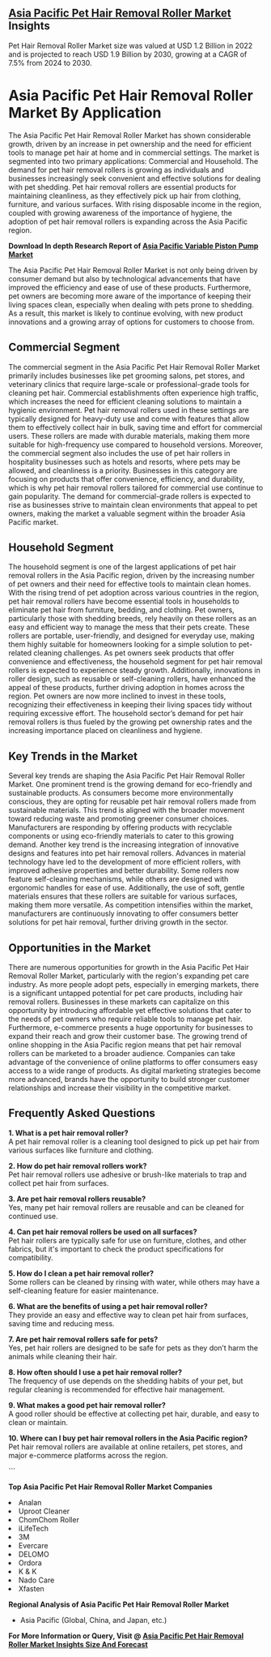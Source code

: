 <h2><a href="https://www.verifiedmarketreports.com/download-sample/?rid=370334&amp;utm_source=Github-Feb&amp;utm_medium=225" target="_blank">Asia Pacific Pet Hair Removal Roller Market</a> Insights</h2><p>Pet Hair Removal Roller Market size was valued at USD 1.2 Billion in 2022 and is projected to reach USD 1.9 Billion by 2030, growing at a CAGR of 7.5% from 2024 to 2030.</p><p><h1>Asia Pacific Pet Hair Removal Roller Market By Application</h1> <p>The Asia Pacific Pet Hair Removal Roller Market has shown considerable growth, driven by an increase in pet ownership and the need for efficient tools to manage pet hair at home and in commercial settings. The market is segmented into two primary applications: Commercial and Household. The demand for pet hair removal rollers is growing as individuals and businesses increasingly seek convenient and effective solutions for dealing with pet shedding. Pet hair removal rollers are essential products for maintaining cleanliness, as they effectively pick up hair from clothing, furniture, and various surfaces. With rising disposable income in the region, coupled with growing awareness of the importance of hygiene, the adoption of pet hair removal rollers is expanding across the Asia Pacific region. <p><strong>Download In depth Research Report of <a href="https://www.verifiedmarketreports.com/download-sample/?rid=236118&amp;utm_source=Pulse-Dec&amp;utm_medium=225" target="_blank">Asia Pacific Variable Piston Pump Market</a></strong></p> The Asia Pacific Pet Hair Removal Roller Market is not only being driven by consumer demand but also by technological advancements that have improved the efficiency and ease of use of these products. Furthermore, pet owners are becoming more aware of the importance of keeping their living spaces clean, especially when dealing with pets prone to shedding. As a result, this market is likely to continue evolving, with new product innovations and a growing array of options for customers to choose from.</p> <h2>Commercial Segment</h2> <p>The commercial segment in the Asia Pacific Pet Hair Removal Roller Market primarily includes businesses like pet grooming salons, pet stores, and veterinary clinics that require large-scale or professional-grade tools for cleaning pet hair. Commercial establishments often experience high traffic, which increases the need for efficient cleaning solutions to maintain a hygienic environment. Pet hair removal rollers used in these settings are typically designed for heavy-duty use and come with features that allow them to effectively collect hair in bulk, saving time and effort for commercial users. These rollers are made with durable materials, making them more suitable for high-frequency use compared to household versions. Moreover, the commercial segment also includes the use of pet hair rollers in hospitality businesses such as hotels and resorts, where pets may be allowed, and cleanliness is a priority. Businesses in this category are focusing on products that offer convenience, efficiency, and durability, which is why pet hair removal rollers tailored for commercial use continue to gain popularity. The demand for commercial-grade rollers is expected to rise as businesses strive to maintain clean environments that appeal to pet owners, making the market a valuable segment within the broader Asia Pacific market.</p> <h2>Household Segment</h2> <p>The household segment is one of the largest applications of pet hair removal rollers in the Asia Pacific region, driven by the increasing number of pet owners and their need for effective tools to maintain clean homes. With the rising trend of pet adoption across various countries in the region, pet hair removal rollers have become essential tools in households to eliminate pet hair from furniture, bedding, and clothing. Pet owners, particularly those with shedding breeds, rely heavily on these rollers as an easy and efficient way to manage the mess that their pets create. These rollers are portable, user-friendly, and designed for everyday use, making them highly suitable for homeowners looking for a simple solution to pet-related cleaning challenges. As pet owners seek products that offer convenience and effectiveness, the household segment for pet hair removal rollers is expected to experience steady growth. Additionally, innovations in roller design, such as reusable or self-cleaning rollers, have enhanced the appeal of these products, further driving adoption in homes across the region. Pet owners are now more inclined to invest in these tools, recognizing their effectiveness in keeping their living spaces tidy without requiring excessive effort. The household sector’s demand for pet hair removal rollers is thus fueled by the growing pet ownership rates and the increasing importance placed on cleanliness and hygiene.</p> <h2>Key Trends in the Market</h2> <p>Several key trends are shaping the Asia Pacific Pet Hair Removal Roller Market. One prominent trend is the growing demand for eco-friendly and sustainable products. As consumers become more environmentally conscious, they are opting for reusable pet hair removal rollers made from sustainable materials. This trend is aligned with the broader movement toward reducing waste and promoting greener consumer choices. Manufacturers are responding by offering products with recyclable components or using eco-friendly materials to cater to this growing demand. Another key trend is the increasing integration of innovative designs and features into pet hair removal rollers. Advances in material technology have led to the development of more efficient rollers, with improved adhesive properties and better durability. Some rollers now feature self-cleaning mechanisms, while others are designed with ergonomic handles for ease of use. Additionally, the use of soft, gentle materials ensures that these rollers are suitable for various surfaces, making them more versatile. As competition intensifies within the market, manufacturers are continuously innovating to offer consumers better solutions for pet hair removal, further driving growth in the sector.</p> <h2>Opportunities in the Market</h2> <p>There are numerous opportunities for growth in the Asia Pacific Pet Hair Removal Roller Market, particularly with the region's expanding pet care industry. As more people adopt pets, especially in emerging markets, there is a significant untapped potential for pet care products, including hair removal rollers. Businesses in these markets can capitalize on this opportunity by introducing affordable yet effective solutions that cater to the needs of pet owners who require reliable tools to manage pet hair. Furthermore, e-commerce presents a huge opportunity for businesses to expand their reach and grow their customer base. The growing trend of online shopping in the Asia Pacific region means that pet hair removal rollers can be marketed to a broader audience. Companies can take advantage of the convenience of online platforms to offer consumers easy access to a wide range of products. As digital marketing strategies become more advanced, brands have the opportunity to build stronger customer relationships and increase their visibility in the competitive market.</p> <h2>Frequently Asked Questions</h2> <p><strong>1. What is a pet hair removal roller?</strong><br> A pet hair removal roller is a cleaning tool designed to pick up pet hair from various surfaces like furniture and clothing.</p> <p><strong>2. How do pet hair removal rollers work?</strong><br> Pet hair removal rollers use adhesive or brush-like materials to trap and collect pet hair from surfaces.</p> <p><strong>3. Are pet hair removal rollers reusable?</strong><br> Yes, many pet hair removal rollers are reusable and can be cleaned for continued use.</p> <p><strong>4. Can pet hair removal rollers be used on all surfaces?</strong><br> Pet hair rollers are typically safe for use on furniture, clothes, and other fabrics, but it's important to check the product specifications for compatibility.</p> <p><strong>5. How do I clean a pet hair removal roller?</strong><br> Some rollers can be cleaned by rinsing with water, while others may have a self-cleaning feature for easier maintenance.</p> <p><strong>6. What are the benefits of using a pet hair removal roller?</strong><br> They provide an easy and effective way to clean pet hair from surfaces, saving time and reducing mess.</p> <p><strong>7. Are pet hair removal rollers safe for pets?</strong><br> Yes, pet hair rollers are designed to be safe for pets as they don’t harm the animals while cleaning their hair.</p> <p><strong>8. How often should I use a pet hair removal roller?</strong><br> The frequency of use depends on the shedding habits of your pet, but regular cleaning is recommended for effective hair management.</p> <p><strong>9. What makes a good pet hair removal roller?</strong><br> A good roller should be effective at collecting pet hair, durable, and easy to clean or maintain.</p> <p><strong>10. Where can I buy pet hair removal rollers in the Asia Pacific region?</strong><br> Pet hair removal rollers are available at online retailers, pet stores, and major e-commerce platforms across the region.</p> ```</p><p><strong>Top Asia Pacific Pet Hair Removal Roller Market Companies</strong></p><div data-test-id=""><p><li>Analan</li><li> Uproot Cleaner</li><li> ChomChom Roller</li><li> iLifeTech</li><li> 3M</li><li> Evercare</li><li> DELOMO</li><li> Ordora</li><li> K & K</li><li> Nado Care</li><li> Xfasten</li></p><div><strong>Regional Analysis of&nbsp;Asia Pacific Pet Hair Removal Roller Market</strong></div><ul><li dir="ltr"><p dir="ltr">Asia Pacific (Global, China, and Japan, etc.)</p></li></ul><p><strong>For More Information or Query, Visit @&nbsp;</strong><strong><a href="https://www.verifiedmarketreports.com/product/pet-hair-removal-roller-market/?utm_source=Github-Feb&amp;utm_medium=225" target="_blank">Asia Pacific Pet Hair Removal Roller Market Insights Size And Forecast</a></strong></p></div><h2>&nbsp;</h2><div data-test-id="">&nbsp;</div>
